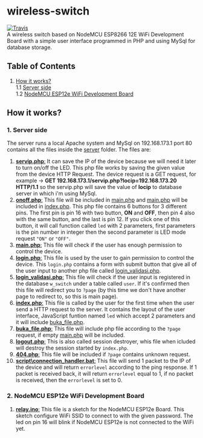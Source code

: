 # wireless-switch
[![Travis](https://img.shields.io/travis/rust-lang/rust.svg)](https://github.com/dion-ricky/wireless-switch)  
A wireless switch based on NodeMCU ESP8266 12E WiFi Development Board with a simple user interface programmed in PHP and using MySql for database storage.

## Table of Contents
1. [How it works?](https://github.com/dion-ricky/wireless-switch#how-it-works)  
1.1 [Server side](https://github.com/dion-ricky/wireless-switch#1-server-side)  
1.2 [NodeMCU ESP12e WiFi Development Board](https://github.com/dion-ricky/wireless-switch#2-nodemcu-esp12e-wifi-development-board)  

## How it works?
### 1. Server side
The server runs a local Apache system and MySql on 192.168.173.1 port 80 contains all the files inside the [server](https://github.com/dion-ricky/wireless-switch/tree/master/server) folder.
The files are:
1. [__servip.php__:](https://github.com/dion-ricky/wireless-switch/blob/master/server/servip.php) It can save the IP of the device because we will need it later to turn on/off the LED. This php file works by saving the given value from the device HTTP Request. The device request is a GET request, for example -> __GET 192.168.173.1/servip.php?locip=192.168.173.20 HTTP/1.1__ so the servip.php will save the value of __locip__ to database server in which i'm using MySql.
2. [__onoff.php__:](https://github.com/dion-ricky/wireless-switch/blob/master/server/onoff.php) This file will be included in [main.php](https://github.com/dion-ricky/wireless-switch/blob/master/server/main.php) and [main.php](https://github.com/dion-ricky/wireless-switch/blob/master/server/main.php) will be included in [index.php](https://github.com/dion-ricky/wireless-switch/blob/master/server/index.php). This php file contains 6 buttons for 3 different pins. The first pin is pin 16 with two button, __ON__ and __OFF__, then pin 4 also with the same button, and the last is pin 12. If you click one of this button, it will call function called `led` with 2 parameters, first parameters is the pin number in integer then the second parameter is LED mode request `"ON"` or `"OFF"`.
3. [__main.php__:](https://github.com/dion-ricky/wireless-switch/blob/master/server/main.php) This file will check if the user has enough permission to control the device.
4. [__login.php__:](https://github.com/dion-ricky/wireless-switch/blob/master/server/login.php) This file is used by the user to gain permission to control the device. This `login.php` contains a form with submit button that give all of the user input to another php file called [login_validasi.php](https://github.com/dion-ricky/wireless-switch/blob/master/server/login_validasi.php).
5. [__login_validasi.php__:](https://github.com/dion-ricky/wireless-switch/blob/master/server/login_validasi.php) This file will check if the user input is registered in the database `w_switch` under a table called `user`. If it's confirmed then this file will redirect you to `?page` (by this time we don't have another page to redirect to, so this is main page).
6. [__index.php__:](https://github.com/dion-ricky/wireless-switch/blob/master/server/index.php) This file is called by the user for the first time when the user send a HTTP request to the server. It contains the layout of the user interface, JavaScript funtion named `led` which accept 2 parameters and it will include [buka_file.php](https://github.com/dion-ricky/wireless-switch/blob/master/server/buka_file.php).
7. [__buka_file.php__:](https://github.com/dion-ricky/wireless-switch/blob/master/server/buka_file.php) This file will include php file according to the `?page` request, if empty [main.php](https://github.com/dion-ricky/wireless-switch/blob/master/server/main.php) will be included.
8. [__logout.php__:](https://github.com/dion-ricky/wireless-switch/blob/master/server/logout.php) This is also called session destroyer, whis file when icluded will destroy the session started by `index.php`.
9. [__404.php__:](https://github.com/dion-ricky/wireless-switch/blob/master/server/404.php) This file will be included if `?page` contains unknown request.
10. [__script\connection_handler.bat__:](https://github.com/dion-ricky/wireless-switch/blob/master/server/script/connection_handler.bat) This file will send 1 packet to the IP of the device and will return `errorlevel` according to the ping response. If 1 packet is received back, it will return `errorlevel` equal to 1, if no packet is received, then the `errorlevel` is set to 0.

### 2. NodeMCU ESP12e WiFi Development Board
1. [__relay.ino__:](https://github.com/dion-ricky/wireless-switch/blob/master/sketch/relay.ino) This file is a sketch for the NodeMCU ESP12e Board. This sketch configure WiFi SSID to connect to with the given password. The led on pin 16 will blink if NodeMCU ESP12e is not connected to the WiFi yet.
